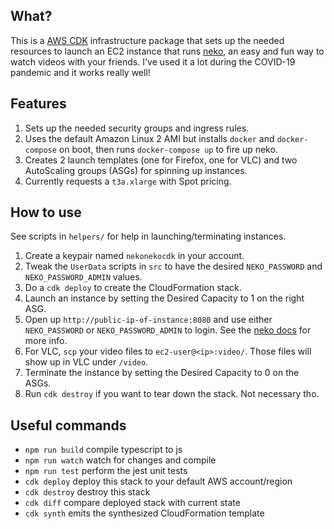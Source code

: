 ## What?

This is a [AWS CDK](https://aws.amazon.com/cdk/) infrastructure package that sets up the needed resources to launch an EC2 instance that runs [neko](https://github.com/m1k1o/neko), an easy and fun way to watch videos with your friends. I've used it a lot during the COVID-19 pandemic and it works really well!

## Features

1. Sets up the needed security groups and ingress rules.
2. Uses the default Amazon Linux 2 AMI but installs `docker` and `docker-compose` on boot, then runs `docker-compose up` to fire up neko. 
3. Creates 2 launch templates (one for Firefox, one for VLC) and two AutoScaling groups (ASGs) for spinning up instances.
4. Currently requests a `t3a.xlarge` with Spot pricing.

## How to use

See scripts in `helpers/` for help in launching/terminating instances.

1. Create a keypair named `nekonekocdk` in your account.
2. Tweak the `UserData` scripts in `src` to have the desired `NEKO_PASSWORD` and `NEKO_PASSWORD_ADMIN` values.
3. Do a `cdk deploy` to create the CloudFormation stack.
4. Launch an instance by setting the Desired Capacity to 1 on the right ASG.
5. Open up `http://public-ip-of-instance:8080` and use either `NEKO_PASSWORD` or `NEKO_PASSWORD_ADMIN` to login. See the [neko docs](https://neko.m1k1o.net/) for more info.
6. For VLC, `scp` your video files to `ec2-user@<ip>:video/`. Those files will show up in VLC under `/video`.
7. Terminate the instance by setting the Desired Capacity to 0 on the ASGs.
8. Run `cdk destroy` if you want to tear down the stack. Not necessary tho.

## Useful commands

 * `npm run build`   compile typescript to js
 * `npm run watch`   watch for changes and compile
 * `npm run test`    perform the jest unit tests
 * `cdk deploy`      deploy this stack to your default AWS account/region
 * `cdk destroy`     destroy this stack
 * `cdk diff`        compare deployed stack with current state
 * `cdk synth`       emits the synthesized CloudFormation template
